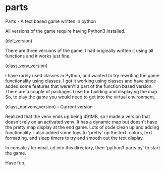 # parts
Parts - A text based game written in python


All versions of the game require having Python3 installed.


(def_version)

There are three versions of the game. I had originally written it using all functions and it works just fine.


(class_venv_version)

I have rarely used classes in Python, and wanted to try rewriting the game functionality using classes.
I got it working using classes and have since added some features that weren't a part of the function based version.
There are a couple of packages I use for building and displaying the map. So, to play the game you would need to get into the virtual environment.


(class_nonvenv_version) - Current version

Realized that the venv ends up being 491MB, so I made a version that doesn't rely on an activated venv.
It has a dynamic map but doesn't have the pretty map display at the end game. Lots of code clean up and adding functionality.
I also added some toys to 'pretty' up the text: colors, text formatting, and sleep timers to try and smooth out the text display.


In console / terminal, cd into this directory, then 'python3 parts.py' to start the game.


Have fun.
